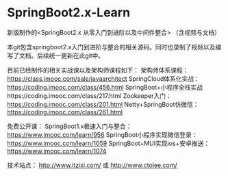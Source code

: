 # SpringBoot2.x-Learn
新版制作的&lt;SpringBoot2.x 从零入门到进阶以及中间件整合> （含视频与文档）

本git包含springboot2.x入门到进阶与整合的相关源码。同时也录制了视频以及编写了文档。后续统一更新在此git中。

目前已经制作的相关实战课以及架构师课程如下：
架构师体系课程：https://class.imooc.com/sale/javaarchitect
SpringCloud体系化实战：https://coding.imooc.com/class/456.html
SpringBoot+小程序全栈实战https://coding.imooc.com/class/217.html
Zookeeper入门：https://coding.imooc.com/class/201.html
Netty+SpringBoot仿微信：https://coding.imooc.com/class/261.html

免费公开课：
SpringBoot1.x极速入门与整合：https://www.imooc.com/learn/956
SpringBoot小程序实现微信登录：https://www.imooc.com/learn/1059
SpringBoot+MUI实现ios+安卓推送：https://www.imooc.com/learn/1074

技术站点：
http://www.itzixi.com/ 或 http://www.ctolee.com/
